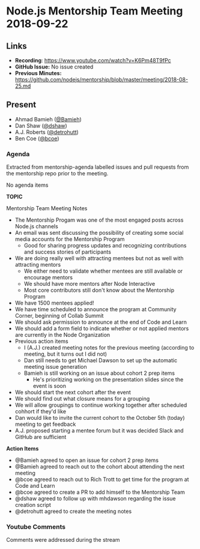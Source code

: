 # Node.js Mentorship Team Meeting 2018-09-22

## Links

* **Recording**: https://www.youtube.com/watch?v=K6Pm48T9fPc
* **GitHub Issue:** No issue created
* **Previous Minutes:** https://github.com/nodejs/mentorship/blob/master/meeting/2018-08-25.md

## Present

- Ahmad Bamieh ([@Bamieh](https://github.com/Bamieh))
- Dan Shaw ([@dshaw](https://github.com/dshaw))
- A.J. Roberts ([@detrohutt](https://github.com/detrohutt))
- Ben Coe ([@bcoe](https://github.com/bcoe))

### Agenda

Extracted from mentorship-agenda labelled issues and pull requests from the mentorship repo prior to the meeting.

No agenda items

**TOPIC**

Mentorship Team Meeting Notes

- The Mentorship Progam was one of the most engaged posts across Node.js channels
- An email was sent discussing the possibility of creating some social media accounts for the Mentorship Program
  - Good for sharing progress updates and recognizing contributions and success stories of participants
- We are doing really well with attracting mentees but not as well with attracting mentors
  - We either need to validate whether mentees are still available or encourage mentors
  - We should have more mentors after Node Interactive
  - Most core contributors still don't know about the Mentorship Program
- We have 1500 mentees applied!
- We have time scheduled to announce the program at Community Corner, beginning of Collab Summit
- We should ask permission to announce at the end of Code and Learn
- We should add a form field to indicate whether or not applied mentors are currently in the Node Organization
- Previous action items
  - I (A.J.) created meeting notes for the previous meeting (according to meeting, but it turns out I did not)
  - Dan still needs to get Michael Dawson to set up the automatic meeting issue generation
  - Bamieh is still working on an issue about cohort 2 prep items
    - He's prioritizing working on the presentation slides since the event is soon
 - We should start the next cohort after the event
 - We should find out what closure means for a grouping
 - We will allow groupings to continue working together after scheduled cohhort if they'd like
 - Dan would like to invite the current cohort to the October 5th (today) meeting to get feedback
 - A.J. proposed starting a mentee forum but it was decided Slack and GitHub are sufficient

**Action Items**

- @Bamieh agreed to open an issue for cohort 2 prep items
- @Bamieh agreed to reach out to the cohort about attending the next meeting
- @bcoe agreed to reach out to Rich Trott to get time for the program at Code and Learn
- @bcoe agreed to create a PR to add himself to the Mentorship Team
- @dshaw agreed to follow up with mhdawson regarding the issue creation script
- @detrohutt agreed to create the meeting notes

### Youtube Comments

Comments were addressed during the stream
